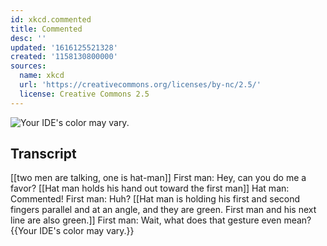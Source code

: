 ```yaml
---
id: xkcd.commented
title: Commented
desc: ''
updated: '1616125521328'
created: '1158130800000'
sources:
  name: xkcd
  url: 'https://creativecommons.org/licenses/by-nc/2.5/'
  license: Creative Commons 2.5
---
```

![Your IDE's color may vary.](https://imgs.xkcd.com/comics/commented.png)

## Transcript
[[two men are talking, one is hat-man]]
First man: Hey, can you do me a favor?
[[Hat man holds his hand out toward the first man]]
Hat man: Commented!
First man: Huh?
[[Hat man is holding his first and second fingers parallel and at an angle, and they are green. First man and his next line are also green.]]
First man: Wait, what does that gesture even mean?
{{Your IDE's color may vary.}}
